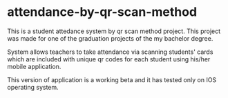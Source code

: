 # attendance-by-qr-scan-method
This is a student attedance system by qr scan method project. 
This project was made for one of the graduation projects of the my bachelor degree.

System allows teachers to take attendance via scanning students' cards which are included with unique qr codes for each student
using his/her mobile application. 

This version of application is a working beta and it has tested only on IOS operating system.

